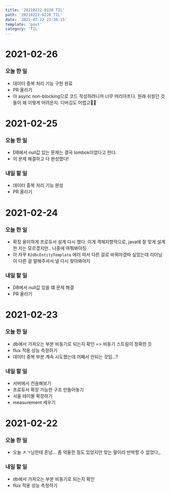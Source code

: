 ```yaml
---
title: '20210222-0228 TIL'
path: '20210222-0228_TIL'
date: '2021-02-22 23:36:15'
template: 'post'
category: 'TIL'
---
```

# 2021-02-26
### 오늘 한 일
* 데이터 중복 처리 기능 구현 완료
* PR 올리기
* 아 async non-blocking으로 코드 작성하려니까 너무 머리아프다. 원래 쉬웠던 것들이 왜 이렇게 어려운지. 디버깅도 어렵고🤦‍♀️


# 2021-02-25
### 오늘 한 일
* DB에서 null값 있는 문제는 결국 lombok이었다고 한다.
* 이 문제 해결하고 다 완성했다!

### 내일 할 일
* 데이터 중복 처리 기능 완성
* PR 올리기

# 2021-02-24
### 오늘 한 일
* 확장 용이하게 프로듀서 설계 다시 했다. 이게 객체지향적으로, java에 잘 맞게 설계한 지는 모르겠지만.. 나중에 여쭤봐야징
* 아 자꾸 `R2dbcEntityTemplate` 에러 떠서 다른 걸로 바꿔야겠따 싶었는데 리더님이 다른 걸 말해주셔서 낼 다시 찾아봐야지

### 내일 할 일
* DB에서 null값 있을 떄 문제 해결
* PR 올리기

# 2021-02-23
### 오늘 한 일
* db에서 가져오는 부분 비동기로 되는지 확인 => 비동기 스트림이 정확한 듯
* flux 적용 성능 측정하기
* 데이터 중복 부분 계속 시도했는데 어째서 안되는 것임...?

### 내일 할 일
* 서버에서 컨슘해보기
* 프로듀서 확장 가능한 구조 만들어놓기
* 서울 테이블 확장하기
* measurement 세우기


# 2021-02-22
### 오늘 한 일
* 오늘 ㅈㄱ님한테 혼남... 좀 억울한 점도 있었지만 맞는 말이라 반박할 수 없었다,,

### 내일 할 일
* db에서 가져오는 부분 비동기로 되는지 확인
* flux 적용 성능 측정하기
